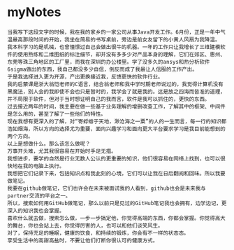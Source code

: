 # myNotes
	当我写下这段文字的时候，我在我的家乡的一家公司从事Java开发工作。6月份，正是一年中气温最高那段时间的开始，我坐在简易的书写桌前，旁边是前女友留下的小黄人风扇为我降温。
	我本科学习的是机械，也曾憧憬过自己会做出很牛的机器。一年的工作只让我增长了三维建模软件的使用熟练和二维图纸的标注细节，却并没有多多少对产品本身的理解，它们在郊区、惠州、东莞等珠三角地区的工厂里，而我在深圳的办公楼里。学了没多久的ansys和热分析软件6sigma做出的东西，我自己都没多少自信，倒反而成了我最让人信服的工作产出。
	于是我选择进入更为开源，产出更换接近我，反馈更快的软件行业。
	我的启蒙课是浙大翁恺老师的C语言，结合翁老师和我中学时期老师说过的，我觉得计算机没有黑魔法，别人会的我即使不会也只是暂时的，我学会了就是我的。这是放之四海而皆准的道理，并不局限于软件，但对于当时想证明自己的我而言，软件是我可以抓住的，更快的东西。
	过去接近两年的时间，我主要在做一些基于业务理解的增删改查工作，了解其中的框架、中间件是怎么用的，甚至了解了一些他们的特性。
	现在我想有更深入的了解，对“寄蜉蝣于天地，渺沧海之一粟”的人的一生而言，每一行的知识都浩如烟海，所以方向的选择尤为重要，面向兴趣学习和面向更大平台要求学习是我目前能想到的两个方向。
	以上是想做什么。那么该怎么做呢？
	万事开头难，尤其我很容易在开始时手足无措。
	我想进步，要学的自然是行业无数人公认的更重要的知识，他们很容易在网络上找到，也可以很快地在我的电脑上执行。
	我想把它们记录下来，包括知识点和我此刻的心境，它们可以让我在日后翻阅和回味。所以我要做笔记。
	我要在github做笔记，它们也许会在未来被面试我的人看到，github也会是未来我与partner交流的平台之一。
	所以，搜索如何用GitHub做笔记，那么以前只是见过的GitHub笔记我也会拥有，边学边记，更深入的知识我也会掌握。
	喜欢什么就去做，搜索怎么做，一步一步搞定他，你觉得高端的东西，你都会掌握。你觉得高大的舞台，你也会站上去，你觉得厉害的人，也可以和他们谈笑风生。
	对了，保持充足的睡眠，健康的饮食，和持续的锻炼，你会有不一样的状态态。
	享受生活中的高甜高盐时，不要让他们打断你很认可的健康方式。
